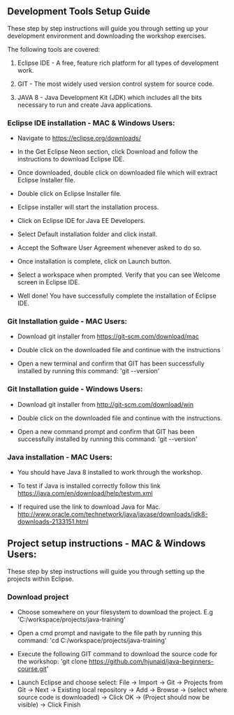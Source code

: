 ## Development Tools Setup Guide

These step by step instructions will guide you through setting up your development environment and downloading the workshop exercises. 

The following tools are covered:

1. Eclipse IDE - A free, feature rich platform for all types of development work.

2. GIT - The most widely used version control system for source code.

3. JAVA 8 - Java Development Kit (JDK) which includes all the bits necessary to run and create Java applications.

### Eclipse IDE installation - MAC & Windows Users:

* Navigate to https://eclipse.org/downloads/

* In the Get Eclipse Neon section, click Download and follow the instructions to download Eclipse IDE.

* Once downloaded, double click on downloaded file which will extract Eclipse Installer file. 

* Double click on Eclipse Installer file. 

* Eclipse installer will start the installation process. 

* Click on Eclipse IDE for Java EE Developers.

* Select Default installation folder and click install. 

* Accept the Software User Agreement whenever asked to do so. 

* Once installation is complete, click on Launch button. 

* Select a workspace when prompted. Verify that you can see Welcome screen in Eclipse IDE. 

* Well done! You have successfully complete the installation of Eclipse IDE.  

### Git Installation guide  - MAC Users:

* Download git installer from https://git-scm.com/download/mac

* Double click on the downloaded file and continue with the instructions

* Open a new terminal and confirm that GIT has been successfully installed by running this command: 'git --version'

### Git Installation guide - Windows Users:

* Download git installer from http://git-scm.com/download/win

* Double click on the downloaded file and continue with the instructions.

* Open a new command prompt and confirm that GIT has been successfully installed by running this command: 'git --version'

### Java installation - MAC Users: 

* You should have Java 8 installed to work through the workshop.

* To test if Java is installed correctly follow this link https://java.com/en/download/help/testvm.xml

* If required use the link to download Java for Mac.  http://www.oracle.com/technetwork/java/javase/downloads/jdk8-downloads-2133151.html

## Project setup instructions - MAC & Windows Users:

These step by step instructions will guide you through setting up the projects within Eclipse.

### Download project

* Choose somewhere on your filesystem to download the project. E.g 'C:/workspace/projects/java-training'

* Open a cmd prompt and navigate to the file path by running this command: 'cd C:/workspace/projects/java-training'

* Execute the following GIT command to download the source code for the workshop: 'git clone https://github.com/hjunaid/java-beginners-course.git'

* Launch Eclipse and choose select: File -> Import -> Git -> Projects from Git -> Next -> Existing local repository -> Add -> Browse -> (select where source code is downloaded) -> Click OK -> (Project should now be visible) -> Click Finish
